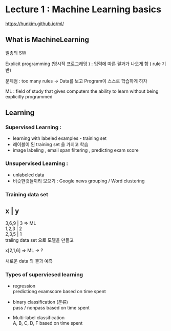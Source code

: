 # Lecture 1 : Machine Learning basics

https://hunkim.github.io/ml/


## What is MachineLearning

일종의 SW 

Explicit programming (명시적 프로그래밍 )  : 입력에 따른 결과가 나오게 함 ( rule 기반)

문제점 : too many rules ->  Data를 보고 Program이 스스로 학습하게 하자  

ML :  field of study that gives computers the ability to learn without being explicitly programmed


## Learning

### Supervised  Learning : 
- learning with labeled examples - training set 
- 레이블이 된 training set 을 가지고 학습
- image labeling , email span filtering , predicting exam score



### Unsupervised Learning : 
- unlabeled data
- 비슷한것들끼리 모으기 :  Google news grouping / Word clustering 


### Training data set
x     |   y  
-------------  
3,6,9 |   3       =>   ML  
1,2,3 |   2  
2,3,5 |   1  
traiing data set 으로 모델을 만들고  

x[2,1,6] => ML -> ?  

새로운 data 의 결과 예측  

### Types of superviesed learning

- regression  
predictiong examscore  based on time spent 

- binary classification (분류)  
pass / nonpass based on time spent

- Multi-label classification  
 A, B, C, D, F  based on time spent




